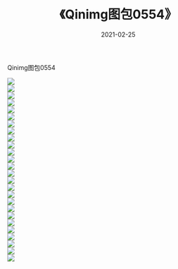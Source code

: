 ﻿---
layout: post
title:  《Qinimg图包0554》
date:   2021-02-25
img: http://imgx.orgx.ga/Qinimg图包/Qinimg图包0554/000.jpg
categories: [美女, 清纯, 唯美]
---

Qinimg图包0554

 ![](http://imgx.orgx.ga/Qinimg图包/Qinimg图包0554/001.jpg) <br>![](http://imgx.orgx.ga/Qinimg图包/Qinimg图包0554/002.jpg) <br>![](http://imgx.orgx.ga/Qinimg图包/Qinimg图包0554/003.jpg) <br>![](http://imgx.orgx.ga/Qinimg图包/Qinimg图包0554/004.jpg) <br>![](http://imgx.orgx.ga/Qinimg图包/Qinimg图包0554/005.jpg) <br>![](http://imgx.orgx.ga/Qinimg图包/Qinimg图包0554/006.jpg) <br>![](http://imgx.orgx.ga/Qinimg图包/Qinimg图包0554/007.jpg) <br>![](http://imgx.orgx.ga/Qinimg图包/Qinimg图包0554/008.jpg) <br>![](http://imgx.orgx.ga/Qinimg图包/Qinimg图包0554/009.jpg) <br>![](http://imgx.orgx.ga/Qinimg图包/Qinimg图包0554/010.jpg) <br>![](http://imgx.orgx.ga/Qinimg图包/Qinimg图包0554/011.jpg) <br>![](http://imgx.orgx.ga/Qinimg图包/Qinimg图包0554/012.jpg) <br>![](http://imgx.orgx.ga/Qinimg图包/Qinimg图包0554/013.jpg) <br>![](http://imgx.orgx.ga/Qinimg图包/Qinimg图包0554/014.jpg) <br>![](http://imgx.orgx.ga/Qinimg图包/Qinimg图包0554/015.jpg) <br>![](http://imgx.orgx.ga/Qinimg图包/Qinimg图包0554/016.jpg) <br>![](http://imgx.orgx.ga/Qinimg图包/Qinimg图包0554/017.jpg) <br>![](http://imgx.orgx.ga/Qinimg图包/Qinimg图包0554/018.jpg) <br>![](http://imgx.orgx.ga/Qinimg图包/Qinimg图包0554/019.jpg) <br>![](http://imgx.orgx.ga/Qinimg图包/Qinimg图包0554/020.jpg) <br>![](http://imgx.orgx.ga/Qinimg图包/Qinimg图包0554/021.jpg) <br>![](http://imgx.orgx.ga/Qinimg图包/Qinimg图包0554/022.jpg) <br>![](http://imgx.orgx.ga/Qinimg图包/Qinimg图包0554/023.jpg) <br>![](http://imgx.orgx.ga/Qinimg图包/Qinimg图包0554/024.jpg) <br>![](http://imgx.orgx.ga/Qinimg图包/Qinimg图包0554/025.jpg) <br>![](http://imgx.orgx.ga/Qinimg图包/Qinimg图包0554/026.jpg) <br>